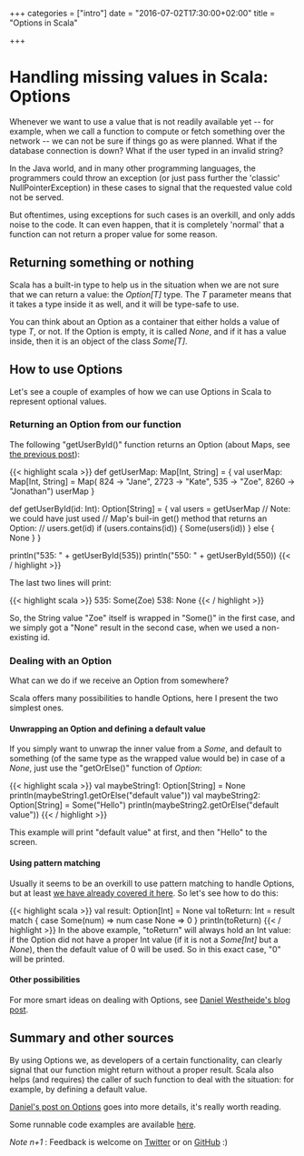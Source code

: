 +++
categories = ["intro"]
date = "2016-07-02T17:30:00+02:00"
title = "Options in Scala"

+++

# Handling missing values in Scala: Options

Whenever we want to use a value that is not readily available yet -- for example, when we 
call a function to compute or fetch something over the network --
we can not be sure if things go as were planned.
What if the database connection is down? What if the user typed in an invalid string?

<!--more-->

In the Java world, and in many other programming languages, the programmers could 
throw an exception (or just pass further the 
'classic' NullPointerException) in these cases to signal that the requested value cold not 
be served.

But oftentimes,
using exceptions for such cases is an overkill, and only adds noise to the code.
It can even happen, that it is completely 'normal' that a function can not return 
a proper value for some reason.

## Returning something or nothing

Scala has a built-in type to help us in the situation when we are not sure that 
we can return a value: the _Option[T]_ type. The _T_ parameter means that it takes a type
inside it as well, and it will be type-safe to use.

You can think about an Option as a container that either holds a value of type _T_, or not.
If the Option is empty, it is called _None_, and if it has a value inside, then it
is an object of the class _Some[T]_.

## How to use Options

Let's see a couple of examples of how we can use Options in Scala to represent optional values.

### Returning an Option from our function

The following "getUserById()" function returns an Option 
(about Maps, see 
<a href='{{< relref "post/maps.md" >}}'>
the previous post</a>):

{{< highlight scala >}}
def getUserMap: Map[Int, String] = {
  val userMap: Map[Int, String] = Map(
    824 -> "Jane",
    2723 -> "Kate",
    535 -> "Zoe",
    8260 -> "Jonathan")
  userMap
}

def getUserById(id: Int): Option[String] = {
  val users = getUserMap
  //  Note: we could have just used 
  //  Map's buil-in get() method that returns an Option:
  // users.get(id) 
  if (users.contains(id)) { 
    Some(users(id)) 
  } else {
    None
  }
}

println("535: " + getUserById(535))
println("550: " + getUserById(550))
{{< / highlight >}}


The last two lines will print:

{{< highlight scala >}}
535: Some(Zoe)
538: None
{{< / highlight >}}

So, the String value "Zoe" itself is wrapped in "Some()" in the first case, and we simply
got a "None" result in the second case, when we used a non-existing id.

### Dealing with an Option

What can we do if we receive an Option from somewhere?

Scala offers many possibilities to handle Options, here I present 
the two simplest ones. 

#### Unwrapping an Option and defining a default value

If you simply want to unwrap the inner value from a _Some_, and 
default to something (of the same type as the wrapped value would be) in case of a _None_, just use
the "getOrElse()" function of _Option_: 

{{< highlight scala >}}
val maybeString1: Option[String] = None
println(maybeString1.getOrElse("default value"))
val maybeString2: Option[String] = Some("Hello")
println(maybeString2.getOrElse("default value"))
{{< / highlight >}}

This example will print "default value" at first, and then "Hello" to the screen.


#### Using pattern matching

Usually it seems to be an overkill to use pattern matching to handle Options,
but at least 
<a href='{{< relref "post/patternmatch1.md" >}}'>
we have already covered it here</a>. So let's see how to do this:


{{< highlight scala >}}
val result: Option[Int] = None
val toReturn: Int = result match {
  case Some(num) => num 
  case None => 0
}
println(toReturn)
{{< / highlight >}}
In the above example, "toReturn" will always hold an Int value: if the Option did not
have a proper Int value (if it is not a _Some[Int]_ but a _None_), 
then the default value of 0 will be used.
So in this exact case, "0" will be printed.

#### Other possibilities

For more smart ideas on dealing with Options, see
[Daniel Westheide's blog post](http://danielwestheide.com/blog/2012/12/19/the-neophytes-guide-to-scala-part-5-the-option-type.html).

## Summary and other sources

By using Options we, as developers of a certain functionality, can clearly signal that
our function might return without a proper result.
Scala also helps (and requires) the caller of such function 
to deal with the situation: for example, by defining a default value.

[Daniel's post on Options](http://danielwestheide.com/blog/2012/12/19/the-neophytes-guide-to-scala-part-5-the-option-type.html) goes into more details, it's really worth reading.

Some runnable code examples are available [here](https://github.com/ador/scala-examples/tree/master/06_options).


_Note n+1_ : Feedback is welcome on [Twitter](https://twitter.com/adorster) 
or on [GitHub](https://github.com/hands-on-scala/hands-on-scala.github.io/issues/3) :)
